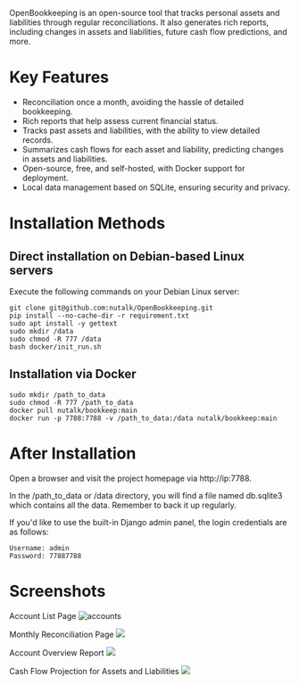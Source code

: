 OpenBookkeeping is an open-source tool that tracks personal assets and liabilities through regular reconciliations. It also generates rich reports, including changes in assets and liabilities, future cash flow predictions, and more.

# Key Features
- Reconciliation once a month, avoiding the hassle of detailed bookkeeping.
- Rich reports that help assess current financial status.
- Tracks past assets and liabilities, with the ability to view detailed records.
- Summarizes cash flows for each asset and liability, predicting changes in assets and liabilities.
- Open-source, free, and self-hosted, with Docker support for deployment.
- Local data management based on SQLite, ensuring security and privacy.

# Installation Methods
## Direct installation on Debian-based Linux servers

Execute the following commands on your Debian Linux server:

```
git clone git@github.com:nutalk/OpenBookkeeping.git
pip install --no-cache-dir -r requirement.txt
sudo apt install -y gettext
sudo mkdir /data
sudo chmod -R 777 /data
bash docker/init_run.sh
```
## Installation via Docker
```
sudo mkdir /path_to_data
sudo chmod -R 777 /path_to_data
docker pull nutalk/bookkeep:main
docker run -p 7788:7788 -v /path_to_data:/data nutalk/bookkeep:main
```
# After Installation
Open a browser and visit the project homepage via http://ip:7788.

In the /path_to_data or /data directory, you will find a file named db.sqlite3 which contains all the data. Remember to back it up regularly.

If you'd like to use the built-in Django admin panel, the login credentials are as follows:
```
Username: admin
Password: 77887788
```
# Screenshots
Account List Page
![accounts](https://www.gaopule.tech/upload/%E5%9B%BE%E7%89%87-nbes.png "")

Monthly Reconciliation Page
![](https://www.gaopule.tech/upload/%E5%9B%BE%E7%89%87-gsuv.png)

Account Overview Report
![](https://www.gaopule.tech/upload/%E5%9B%BE%E7%89%87-ayva.png)

Cash Flow Projection for Assets and Liabilities
![](https://www.gaopule.tech/upload/%E5%9B%BE%E7%89%87-oqpj.png)